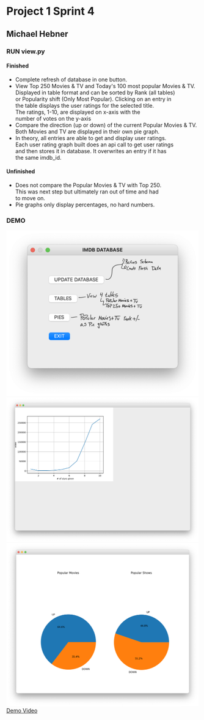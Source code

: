 <h1>Project 1 Sprint 4</h1>
<h2>Michael Hebner</h2>
<body>
<h3>RUN view.py</h3>
<h4>Finished</h4>
    <ul>
        <li>Complete refresh of database in one button.</li>
        <li>View Top 250 Movies & TV and Today's 100 most popular Movies & TV.<br>
            Displayed in table format and can be sorted by Rank (all tables)<br>
            or Popularity shift (Only Most Popular). Clicking on an entry in<br>
            the table displays the user ratings for the selected title.<br>
            The ratings, 1-10, are displayed on x-axis with the<br>
            number of votes on the y-axis</li>
        <li>Compare the direction (up or down) of the current Popular Movies & TV.<br>
            Both Movies and TV are displayed in their own pie graph.</li>
        <li>In theory, all entries are able to get and display user ratings.<br>
            Each user rating graph built does an api call to get user ratings<br>
            and then stores it in database. It overwrites an entry if it has<br>
            the same imdb_id.</li>
    </ul>
<h4>Unfinished</h4>
    <ul>
        <li>Does not compare the Popular Movies & TV with Top 250.<br>
            This was next step but ultimately ran out of time and had<br>
            to move on.</li>
        <li>Pie graphs only display percentages, no hard numbers.<br>
            </li>
    </ul>
<h3>DEMO</h3>
<div>
<img src="capstone_walkthrough/main_menu.png">
</div>
<div>
<img src="capstone_walkthrough/user_rating_graph.png">
</div>
<div>
<img src="capstone_walkthrough/piegraph.png">
</div>
<a href="capstone_walkthrough/ratings_walkthrough.mov">Demo Video</a>
</body>
